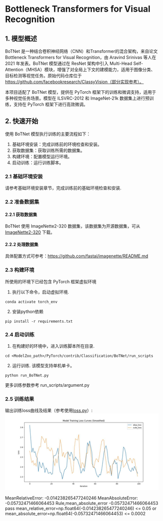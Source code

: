 # Bottleneck Transformers for Visual Recognition

## 1. 模型概述
BoTNet 是一种结合卷积神经网络（CNN）和Transformer的混合架构，来自论文 Bottleneck Transformers for Visual Recognition，由 Aravind Srinivas 等人在 2021 年发表。BoTNet 模型通过在 ResNet 架构中引入 Multi-Head Self-Attention（MHSA）模块，增强了对全局上下文的建模能力，适用于图像分类、目标检测等视觉任务。原始代码仓库位于 https://github.com/facebookresearch/ClassyVision（部分实现参考）。

本项目适配了 BoTNet 模型，提供在 PyTorch 框架下的训练和微调支持，适用于多种视觉任务场景。模型在 ILSVRC-2012 和 ImageNet-21k 数据集上进行预训练，支持在 PyTorch 框架下进行高效微调。

## 2. 快速开始
使用 BoTNet 模型执行训练的主要流程如下：
1. 基础环境安装：完成训练前的环境检查和安装。
2. 获取数据集：获取训练所需的数据集。
3. 构建环境：配置模型运行环境。
4. 启动训练：运行训练脚本。

### 2.1 基础环境安装
请参考基础环境安装章节，完成训练前的基础环境检查和安装. 

### 2.2 准备数据集
#### 2.2.1 获取数据集
BoTNet  使用 ImageNette2-320 数据集，该数据集为开源数据集，可从 [ImageNette2-320](https://github.com/fastai/imagenette) 下载。

#### 2.2.2 处理数据集
具体配置方式可参考：https://github.com/fastai/imagenette/README.md

### 2.3 构建环境

所使用的环境下已经包含 PyTorch 框架虚拟环境
1. 执行以下命令，启动虚拟环境. 
```
conda activate torch_env
```

2. 安装python依赖
```
pip install -r requirements.txt
```

### 2.4 启动训练
1. 在构建好的环境中，进入训练脚本所在目录. 
```
cd <ModelZoo_path>/PyTorch/contrib/Classification/BoTNet/run_scripts
```
2. 运行训练. 该模型支持单机单卡。
```shell
python run_BoTNet.py 
```
更多训练参数参考 run_scripts/argument.py

### 2.5 训练结果
输出训练loss曲线及结果（参考使用[loss.py](./run_scripts/loss.py)）: 
![训练loss曲线](./run_scripts/loss.jpg)

MeanRelativeError: -0.014238265477240246
MeanAbsoluteError: -0.05732471466064453
Rule,mean_absolute_error -0.05732471466064453
pass mean_relative_error=np.float64(-0.014238265477240246) <= 0.05 or mean_absolute_error=np.float64(-0.05732471466064453) <= 0.0002
